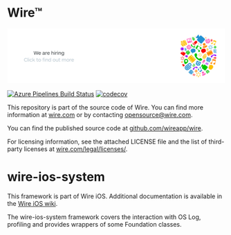 # Wire™


[![Wire logo](https://github.com/wireapp/wire/blob/master/assets/header-small.png?raw=true)](https://wire.com/jobs/)

[![Azure Pipelines Build Status](https://dev.azure.com/wireswiss/Wire%20iOS/_apis/build/status/Frameworks/wire-ios-system?branchName=develop)](https://dev.azure.com/wireswiss/Wire%20iOS/_build/latest?definitionId=23&branchName=develop) [![codecov](https://codecov.io/gh/wireapp/wire-ios-system/branch/develop/graph/badge.svg)](https://codecov.io/gh/wireapp/wire-ios-system)

This repository is part of the source code of Wire. You can find more information at [wire.com](https://wire.com) or by contacting opensource@wire.com.

You can find the published source code at [github.com/wireapp/wire](https://github.com/wireapp/wire).

For licensing information, see the attached LICENSE file and the list of third-party licenses at [wire.com/legal/licenses/](https://wire.com/legal/licenses/).

# wire-ios-system

This framework is part of Wire iOS. Additional documentation is available in the [Wire iOS wiki](https://github.com/wireapp/wire-ios/wiki).

The wire-ios-system framework covers the interaction with OS Log, profiling and provides wrappers of some Foundation classes.

